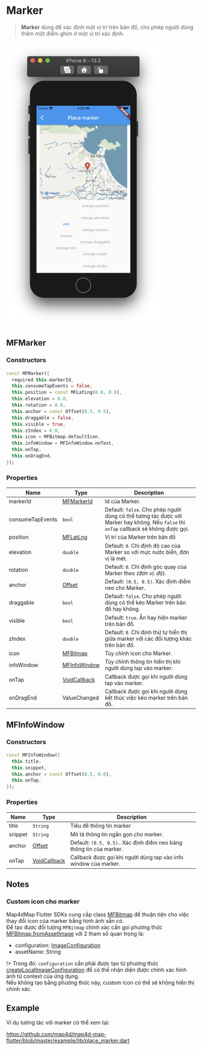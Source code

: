 # Marker

> **Marker** dùng để xác định một vị trí trên bản đồ, cho phép người dùng thêm một điểm ghim ở một vị trí xác định.

![Marker](../../resources/marker.png) 

## MFMarker

### Constructors

```dart
const MFMarker({
  required this.markerId,
  this.consumeTapEvents = false,
  this.position = const MFLatLng(0.0, 0.0),
  this.elevation = 0.0,
  this.rotation = 0.0,
  this.anchor = const Offset(0.5, 0.5),
  this.draggable = false,
  this.visible = true,
  this.zIndex = 0.0,
  this.icon = MFBitmap.defaultIcon,
  this.infoWindow = MFInfoWindow.noText,
  this.onTap,
  this.onDragEnd,
});
```

### Properties

| Name             | Type                                                                                     | Description                                           |
|------------------|------------------------------------------------------------------------------------------|-------------------------------------------------------|
| markerId         | [MFMarkerId](//pub.dev/documentation/map4d_map/latest/map4d_map/MFMarkerId-class.html)   | Id của Marker.                                        |
| consumeTapEvents | `bool` | Default: `false`. Cho phép người dùng có thể tương tác được với Marker hay không. Nếu `false` thì `onTap` callback sẽ không được gọi.   |
| position         | [MFLatLng](//pub.dev/documentation/map4d_map/latest/map4d_map/MFLatLng-class.html)       | Vị trí của Marker trên bản đồ                         |
| elevation        | `double`                                                        | Default: `0`. Chỉ định độ cao của Marker so với mực nước biển, đơn vị là mét.  |
| rotation         | `double`                                                        | Default: `0`. Chỉ định góc quay của Marker theo *(đơn vị: độ)*.                |
| anchor           | [Offset](//api.flutter.dev/flutter/dart-ui/Offset-class.html)   | Default: `(0.5, 0.5)`. Xác định điểm neo cho Marker.                           |
| draggable        | `bool`                                                          | Default: `false`. Cho phép người dùng có thể kéo Marker trên bản đồ hay không. |
| visible          | `bool`                                                          | Default: `true`. Ẩn hay hiện marker trên bản đồ.                               |
| zIndex           | `double`                                                        | Default: `0`. Chỉ định thứ tự hiển thị giữa marker với các đối tượng khác trên bản đồ. |
| icon             | [MFBitmap](//pub.dev/documentation/map4d_map/latest/map4d_map/MFBitmap-class.html)         | Tùy chỉnh icon cho Marker.                          |
| infoWindow       | [MFInfoWindow](//pub.dev/documentation/map4d_map/latest/map4d_map/MFInfoWindow-class.html) | Tùy chỉnh thông tin hiển thị khi  người dùng tap vào marker. |
| onTap            | [VoidCallback](https://api.flutter.dev/flutter/dart-ui/VoidCallback.html)                  | Callback được gọi khi người dùng tap vào marker.    |
| onDragEnd        | ValueChanged<MFLatLng>                                          | Callback được gọi khi người dùng kết thúc việc kéo marker trên bản đồ.         |

## MFInfoWindow

### Constructors

```dart
const MFInfoWindow({
  this.title,
  this.snippet,
  this.anchor = const Offset(0.5, 0.0),
  this.onTap,
});
```

### Properties

| Name    | Type                                                          | Description                                                                  |
|---------|---------------------------------------------------------------|------------------------------------------------------------------------------|
| title   | `String`                                                      | Tiêu đề thông tin marker                                                     |
| snippet | `String`                                                      | Mô tả thông tin ngắn gọn cho marker.                                         |
| anchor  | [Offset](//api.flutter.dev/flutter/dart-ui/Offset-class.html) | Default: `(0.5, 0.5)`.. Xác định điểm neo bảng thông tin của marker.         |
| onTap   | [VoidCallback](https://api.flutter.dev/flutter/dart-ui/VoidCallback.html) | Callback được gọi khi người dùng tap vào info window của marker. |

## Notes

### Custom icon cho marker

Map4dMap Flutter SDKs cung cấp class [MFBitmap](//) để thuận tiện cho việc thay đổi icon của marker bằng hình ảnh sẵn có.  
Để tạo được đối tượng `MFBitmap` chính xác cần gọi phương thức [MFBitmap.fromAssetImage](//pub.dev/documentation/map4d_map/latest/map4d_map/MFBitmap/fromAssetImage.html) với 2 tham số quan trọng là:
- configuration: [ImageConfiguration](//api.flutter.dev/flutter/painting/ImageConfiguration-class.html)
- assetName: String

!> Trong đó: `configuration` cần phải được tạo từ phương thức [createLocalImageConfiguration](//api.flutter.dev/flutter/widgets/createLocalImageConfiguration.html) để có thể nhận diện được chính xác hình ảnh từ context của ứng dụng.  
Nếu không tạo bằng phương thức này, custom icon có thể sẽ không hiển thị chính xác.

## Example

Ví dụ tương tác với marker có thể xem tại:

<https://github.com/map4d/map4d-map-flutter/blob/master/example/lib/place_marker.dart>
